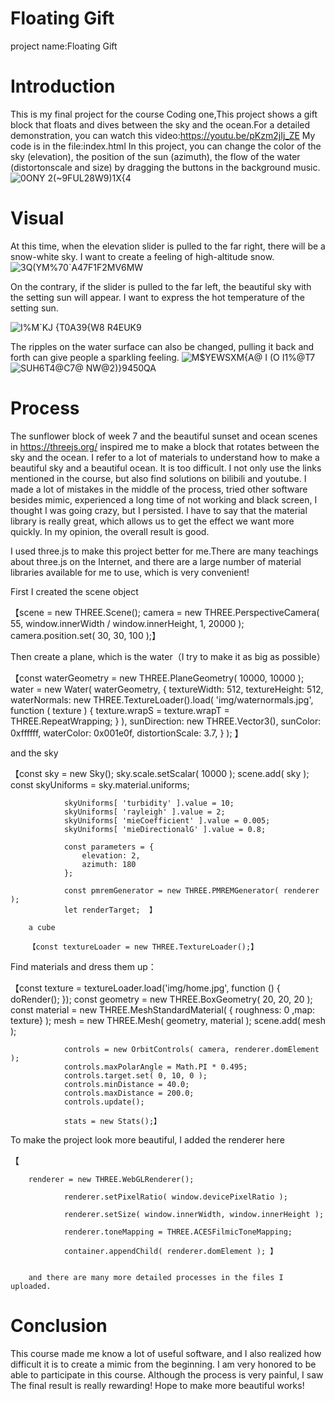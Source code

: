 # Floating Gift
project name:Floating Gift
# Introduction
This is my final project for the course Coding one,This project shows a gift block that floats and dives between the sky and the ocean.For a detailed demonstration, you can watch this video:https://youtu.be/pKzm2jIj_ZE
My code is in the file:index.html
In this project, you can change the color of the sky (elevation), the position of the sun (azimuth), the flow of the water (distortonscale and size) by dragging the buttons in the background music.![0ONY 2($~9FUL28$W9)1X{4](https://user-images.githubusercontent.com/117812805/205656634-4916f46b-b62b-49f5-a2d0-b656b5650a0c.png)
# Visual
At this time, when the elevation slider is pulled to the far right, there will be a snow-white sky. I want to create a feeling of high-altitude snow.
![3Q(YM%70`A47F1F2MV6$M$W](https://user-images.githubusercontent.com/117812805/205658137-260159b7-3d69-4b3a-9628-4868c9d85eb5.png)

On the contrary, if the slider is pulled to the far left, the beautiful sky with the setting sun will appear. I want to express the hot temperature of the setting sun.

![I%M`KJ {T0A39{W8 R4EUK9](https://user-images.githubusercontent.com/117812805/205658632-036f84a4-e81b-4cf6-a694-284edec4a2da.png)

The ripples on the water surface can also be changed, pulling it back and forth can give people a sparkling feeling.
![M$YEWSXM{A@ I (O I1%@T7](https://user-images.githubusercontent.com/117812805/205658940-1def44fe-5da3-437d-af5c-a32ea51a50a1.png)
![SUH6T4@C7@ NW@2)}9450QA](https://user-images.githubusercontent.com/117812805/205658958-0c258d19-8210-4ba6-ab9f-ba1ca8b8ddc6.png)

# Process
The sunflower block of week 7 and the beautiful sunset and ocean scenes in https://threejs.org/ inspired me to make a block that rotates between the sky and the ocean. I refer to a lot of materials to understand how to make a beautiful sky and a beautiful ocean. It is too difficult. I not only use the links mentioned in the course, but also find solutions on bilibili and youtube. I made a lot of mistakes in the middle of the process, tried other software besides mimic, experienced a long time of not working and black screen, I thought I was going crazy, but I persisted. I have to say that the material library is really great, which allows us to get the effect we want more quickly. In my opinion, the overall result is good.

I used three.js to make this project better for me.There are many teachings about three.js on the Internet, and there are a large number of material libraries available for me to use, which is very convenient!

First I created the scene object


【scene = new THREE.Scene();
  camera = new THREE.PerspectiveCamera( 55, window.innerWidth / window.innerHeight, 1, 20000 );
				camera.position.set( 30, 30, 100 );】

Then create a plane, which is the water（I try to make it as big as possible）


【const waterGeometry = new THREE.PlaneGeometry( 10000, 10000 );
water = new Water(
					waterGeometry,
					{
						textureWidth: 512,
						textureHeight: 512,
						waterNormals: new THREE.TextureLoader().load( 'img/waternormals.jpg', function ( texture ) {
							texture.wrapS = texture.wrapT = THREE.RepeatWrapping;
						} ),
						sunDirection: new THREE.Vector3(),
						sunColor: 0xffffff,
						waterColor: 0x001e0f,
						distortionScale: 3.7,	}
				);
】

and the sky

【const sky = new Sky();
				sky.scale.setScalar( 10000 );
				scene.add( sky );
        const skyUniforms = sky.material.uniforms;

				skyUniforms[ 'turbidity' ].value = 10;
				skyUniforms[ 'rayleigh' ].value = 2;
				skyUniforms[ 'mieCoefficient' ].value = 0.005;
				skyUniforms[ 'mieDirectionalG' ].value = 0.8;

				const parameters = {
					elevation: 2,
					azimuth: 180
				};

				const pmremGenerator = new THREE.PMREMGenerator( renderer );
				let renderTarget;  】
        
        a cube
        
        【const textureLoader = new THREE.TextureLoader();】

Find materials and dress them up：


【const texture = textureLoader.load('img/home.jpg', function () {
					doRender();
				});
				const geometry = new THREE.BoxGeometry( 20, 20, 20 );
				const material = new THREE.MeshStandardMaterial( { roughness: 0 ,map: texture} );
				mesh = new THREE.Mesh( geometry, material );
				scene.add( mesh );

				
				controls = new OrbitControls( camera, renderer.domElement );
				controls.maxPolarAngle = Math.PI * 0.495;
				controls.target.set( 0, 10, 0 );
				controls.minDistance = 40.0;
				controls.maxDistance = 200.0;
				controls.update();

				stats = new Stats();】
        
        
To make the project look more beautiful, I added the renderer here

【            

        renderer = new THREE.WebGLRenderer();

				renderer.setPixelRatio( window.devicePixelRatio );
        
				renderer.setSize( window.innerWidth, window.innerHeight );
        
				renderer.toneMapping = THREE.ACESFilmicToneMapping;
        
				container.appendChild( renderer.domElement ); 】
        
        
        and there are many more detailed processes in the files I uploaded.
        
   # Conclusion
   This course made me know a lot of useful software, and I also realized how difficult it is to create a mimic from the beginning. I am very honored to be able to participate in this course. Although the process is very painful, I saw The final result is really rewarding! Hope to make more beautiful works!
        
        

